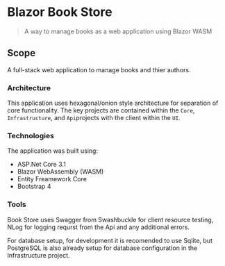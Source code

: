 # Blazor Book Store

> A way to manage books as a web application using Blazor WASM

## Scope

A full-stack web application to manage books and thier authors.

### Architecture

This application uses hexagonal/onion style architecture for separation of core functionality. The key projects are contained within the `Core`, `Infrastructure`, and `Api`projects with the client within the `UI`.

### Technologies

The application was built using:

- ASP.Net Core 3.1
- Blazor WebAssembly (WASM)
- Entity Freamework Core
- Bootstrap 4

### Tools

Book Store uses Swagger from Swashbuckle for client resource testing, NLog for logging requrst from the Api and any additional errors.

For database setup, for development it is recomended to use Sqlite, but PostgreSQL is also already setup for database configuration in the Infrastructure project.
